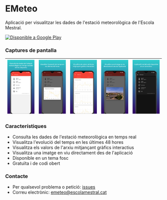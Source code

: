 # EMeteo
Aplicació per visualitzar les dades de l'estació meteorològica de l'Escola Mestral.

[<img src="https://play.google.com/intl/en_us/badges/static/images/badges/ca_badge_web_generic.png"
     alt="Disponible a Google Play"
     height="60">](https://play.google.com/store/apps/details?id=cat.escolamestral.emeteo)

### Captures de pantalla
| ![Captura 1](/screenshots/ca/screenshot1.png)  |  ![Captura 2](/screenshots/ca/screenshot2.png)  |  ![Captura 3](/screenshots/ca/screenshot3.png)  |  ![Captura 4](/screenshots/ca/screenshot4.png)  | ![Captura 5](/screenshots/ca/screenshot5.png)
| ------------------------------------------- | ------------------------------------------ | ------- | ------ | ------|

### Característiques
- Consulta les dades de l'estació meteorològica en temps real
- Visualitza l'evolució del temps en les últimes 48 hores
- Visualitza els valors de l'arxiu  mitjançant gràfics interactius
- Visualitza una imatge en viu directament des de l'aplicació
- Disponible en un tema fosc
- Gratuïta i de codi obert

### Contacte
- Per qualsevol problema o petició: [issues](https://github.com/hegocre/EMeteo/issues)
- Correu electrònic: emeteo@escolamestral.cat
